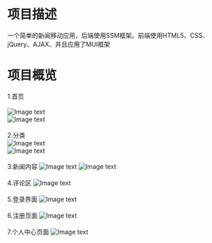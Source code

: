 项目描述
=========

一个简单的新闻移动应用，后端使用SSM框架。前端使用HTML5、CSS、jQuery、AJAX、并且应用了MUI框架
</br>  

项目概览
=========
1.首页
</br>  
![Image text](https://github.com/shing6/images/blob/master/index.png)
</br> 
![Image text](https://github.com/shing6/images/blob/master/index1.png)
<br>  
2.分类
<br> 
![Image text](https://github.com/shing6/images/blob/master/catalogy.png)
<br> 
![Image text](https://github.com/shing6/images/blob/master/catelogy.png)
<br>  
3.新闻内容
![Image text](https://github.com/shing6/images/blob/master/item.png)
![Image text](https://github.com/shing6/images/blob/master/item2.png)
<br>  
4.评论区
![Image text](https://github.com/shing6/images/blob/master/comment.png)
<br>  
5.登录界面
![Image text](https://github.com/shing6/images/blob/master/login.png)
<br>  
6.注册页面
![Image text](https://github.com/shing6/images/blob/master/register.png)
<br>  
7.个人中心页面
![Image text](https://github.com/shing6/images/blob/master/profiex.png)

